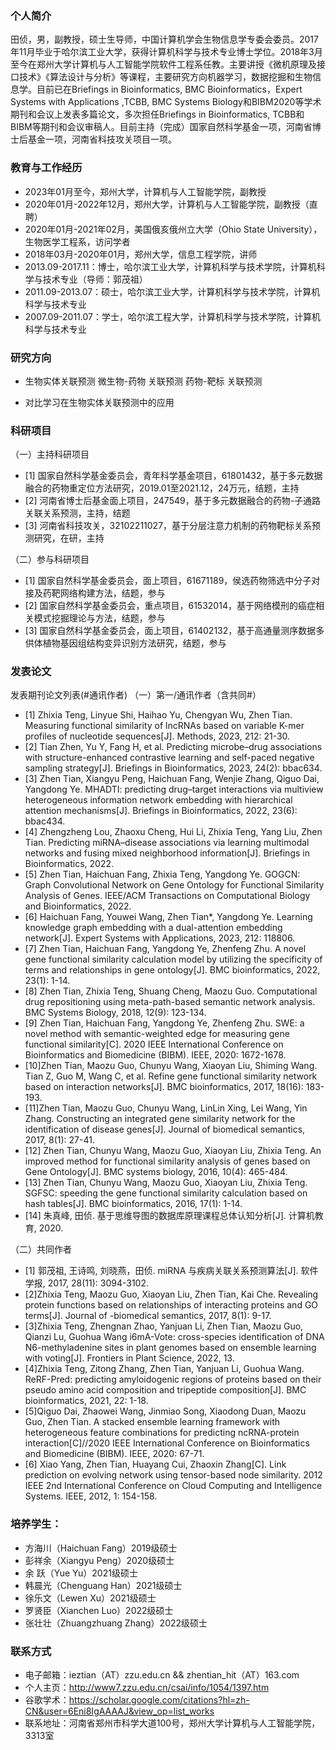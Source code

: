 ### 个人简介
田侦，男，副教授，硕士生导师，中国计算机学会生物信息学专委会委员。2017年11月毕业于哈尔滨工业大学，获得计算机科学与技术专业博士学位。2018年3月至今在郑州大学计算机与人工智能学院软件工程系任教。主要讲授《微机原理及接口技术》《算法设计与分析》等课程，主要研究方向机器学习，数据挖掘和生物信息学。目前已在Briefings in Bioinformatics, BMC Bioinformatics，Expert Systems with Applications ,TCBB, BMC Systems Biology和BIBM2020等学术期刊和会议上发表多篇论文，多次担任Briefings in Bioinformatics, TCBB和BIBM等期刊和会议审稿人。目前主持（完成）国家自然科学基金一项，河南省博士后基金一项，河南省科技攻关项目一项。


### 教育与工作经历
- 2023年01月至今，郑州大学，计算机与人工智能学院，副教授
- 2020年01月-2022年12月，郑州大学，计算机与人工智能学院，副教授（直聘）
- 2020年01月-2021年02月，美国俄亥俄州立大学（Ohio State University），生物医学工程系，访问学者
- 2018年03月-2020年01月，郑州大学，信息工程学院，讲师
- 2013.09-2017.11：博士，哈尔滨工业大学，计算机科学与技术学院，计算机科学与技术专业（导师：郭茂祖）
- 2011.09-2013.07：硕士，哈尔滨工业大学，计算机科学与技术学院，计算机科学与技术专业
- 2007.09-2011.07：学士，哈尔滨工程大学，计算机科学与技术学院，计算机科学与技术专业


### 研究方向
- 生物实体关联预测
微生物-药物 关联预测
药物-靶标 关联预测

- 对比学习在生物实体关联预测中的应用

 
### 科研项目

（一）主持科研项目

- [1] 国家自然科学基金委员会，青年科学基金项目，61801432，基于多元数据融合的药物重定位方法研究，2019.01至2021.12，24万元，结题，主持
- [2] 河南省博士后基金面上项目，247549，基于多元数据融合的药物-子通路关联关系预测，主持，结题
- [3] 河南省科技攻关，32102211027，基于分层注意力机制的药物靶标关系预测研究，在研，主持

（二）参与科研项目

- [1] 国家自然科学基金委员会，面上项目，61671189，侯选药物筛选中分子对接及药靶网络构建方法，结题，参与
- [2] 国家自然科学基金委员会，重点项目，61532014，基于网络模刑的癌症相关模式挖掘理论与方法，结题，参与
- [3] 国家自然科学基金委员会，面上项目，61402132，基于高通量测序数据多供体植物基因组结构变异识别方法研究，结题，参与

### 发表论文
发表期刊论文列表(#通讯作者)
（一）第一/通讯作者（含共同#）
- [1] Zhixia Teng, Linyue Shi, Haihao Yu, Chengyan Wu, Zhen Tian. Measuring functional similarity of lncRNAs based on variable K-mer profiles of nucleotide sequences[J]. Methods, 2023, 212: 21-30.
- [2] Tian Zhen, Yu Y, Fang H, et al. Predicting microbe–drug associations with structure-enhanced contrastive learning and self-paced negative sampling strategy[J]. Briefings in Bioinformatics, 2023, 24(2): bbac634.
- [3] Zhen Tian, Xiangyu Peng, Haichuan Fang, Wenjie Zhang, Qiguo Dai, Yangdong Ye. MHADTI: predicting drug–target interactions via multiview heterogeneous information network embedding with hierarchical attention mechanisms[J]. Briefings in Bioinformatics, 2022, 23(6): bbac434.
- [4] Zhengzheng Lou, Zhaoxu Cheng, Hui Li, Zhixia Teng, Yang Liu, Zhen Tian. Predicting miRNA–disease associations via learning multimodal networks and fusing mixed neighborhood information[J]. Briefings in Bioinformatics, 2022.
- [5] Zhen Tian, Haichuan Fang, Zhixia Teng, Yangdong Ye. GOGCN: Graph Convolutional Network on Gene Ontology for Functional Similarity Analysis of Genes. IEEE/ACM Transactions on Computational Biology and Bioinformatics, 2022.
- [6] Haichuan Fang, Youwei Wang, Zhen Tian*, Yangdong Ye. Learning knowledge graph embedding with a dual-attention embedding network[J]. Expert Systems with Applications, 2023, 212: 118806.
- [7] Zhen Tian, Haichuan Fang, Yangdong Ye, Zhenfeng Zhu. A novel gene functional similarity calculation model by utilizing the specificity of terms and relationships in gene ontology[J]. BMC bioinformatics, 2022, 23(1): 1-14.
- [8] Zhen Tian, Zhixia Teng, Shuang Cheng, Maozu Guo. Computational drug repositioning using meta-path-based semantic network analysis. BMC Systems Biology, 2018, 12(9): 123-134.
- [9] Zhen Tian, Haichuan Fang, Yangdong Ye, Zhenfeng Zhu. SWE: a novel method with semantic-weighted edge for measuring gene functional similarity[C]. 2020 IEEE International Conference on Bioinformatics and Biomedicine (BIBM). IEEE, 2020: 1672-1678.
- [10]Zhen Tian, Maozu Guo, Chunyu Wang, Xiaoyan Liu, Shiming Wang. Tian Z, Guo M, Wang C, et al. Refine gene functional similarity network based on interaction networks[J]. BMC bioinformatics, 2017, 18(16): 183-193.
- [11]Zhen Tian, Maozu Guo, Chunyu Wang, LinLin Xing, Lei Wang, Yin Zhang. Constructing an integrated gene similarity network for the identification of disease genes[J]. Journal of biomedical semantics, 2017, 8(1): 27-41.
- [12] Zhen Tian, Chunyu Wang, Maozu Guo, Xiaoyan Liu, Zhixia Teng. An improved method for functional similarity analysis of genes based on Gene Ontology[J]. BMC systems biology, 2016, 10(4): 465-484.
- [13] Zhen Tian, Chunyu Wang, Maozu Guo, Xiaoyan Liu, Zhixia Teng. SGFSC: speeding the gene functional similarity calculation based on hash tables[J]. BMC bioinformatics, 2016, 17(1): 1-14.
- [14] 朱真峰, 田侦. 基于思维导图的数据库原理课程总体认知分析[J]. 计算机教育, 2020.

（二）共同作者
- [1] 郭茂祖, 王诗鸣, 刘晓燕，田侦. miRNA 与疾病关联关系预测算法[J]. 软件学报, 2017, 28(11): 3094-3102.
- [2]Zhixia Teng, Maozu Guo, Xiaoyan Liu, Zhen Tian, Kai Che. Revealing protein functions based on relationships of interacting proteins and GO terms[J]. Journal of -biomedical semantics, 2017, 8(1): 9-17.
- [3]Zhixia Teng, Zhengnan Zhao, Yanjuan Li, Zhen Tian, Maozu Guo, Qianzi Lu, Guohua Wang i6mA-Vote: cross-species identification of DNA N6-methyladenine sites in plant genomes based on ensemble learning with voting[J]. Frontiers in Plant Science, 2022, 13.
- [4]Zhixia Teng, Zitong Zhang, Zhen Tian, Yanjuan Li, Guohua Wang. ReRF-Pred: predicting amyloidogenic regions of proteins based on their pseudo amino acid composition and tripeptide composition[J]. BMC bioinformatics, 2021, 22: 1-18.
- [5]Qiguo Dai, Zhaowei Wang, Jinmiao Song, Xiaodong Duan, Maozu Guo, Zhen Tian. A stacked ensemble learning framework with heterogeneous feature combinations for predicting ncRNA-protein interaction[C]//2020 IEEE International Conference on Bioinformatics and Biomedicine (BIBM). IEEE, 2020: 67-71.
- [6] Xiao Yang, Zhen Tian, Huayang Cui, Zhaoxin Zhang[C]. Link prediction on evolving network using tensor-based node similarity. 2012 IEEE 2nd International Conference on Cloud Computing and Intelligence Systems. IEEE, 2012, 1: 154-158.


### 培养学生：
- 方海川（Haichuan Fang）2019级硕士
- 彭祥余（Xiangyu Peng）2020级硕士
- 余  跃（Yue Yu）2021级硕士
- 韩晨光（Chenguang Han）2021级硕士
- 徐乐文（Lewen Xu）2021级硕士
- 罗贤臣（Xianchen Luo）2022级硕士
- 张壮壮（Zhuangzhuang Zhang）2022级硕士

### 联系方式
- 电子邮箱：ieztian（AT）zzu.edu.cn  && zhentian_hit（AT）163.com
- 个人主页：http://www7.zzu.edu.cn/csai/info/1054/1397.htm
- 谷歌学术：https://scholar.google.com/citations?hl=zh-CN&user=6Eni8IgAAAAJ&view_op=list_works
- 联系地址：河南省郑州市科学大道100号，郑州大学计算机与人工智能学院，3313室



